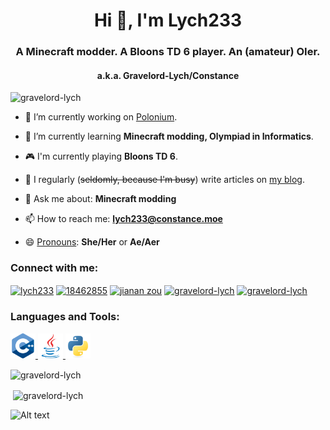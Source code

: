 <h1 align="center">Hi 👋, I'm Lych233</h1>
<h3 align="center">A Minecraft modder. A Bloons TD 6 player. An (amateur) OIer.</h3>
<h4 align="center">a.k.a. Gravelord-Lych/Constance </h4>

<p align="left"> <img src="https://komarev.com/ghpvc/?username=gravelord-lych&label=Profile%20views&color=0e75b6&style=flat" alt="gravelord-lych" /> </p>

- 🔭 I’m currently working on [Polonium](https://github.com/Gravelord-Lych/polonium).

- 🌱 I’m currently learning **Minecraft modding, Olympiad in Informatics**.

- 🎮 I'm currently playing **Bloons TD 6**.

- 📝 I regularly (~~seldomly, because I'm busy~~) write articles on [my blog](https://blog.constance.moe).

- 💬 Ask me about: **Minecraft modding**

- 📫 How to reach me: **lych233@constance.moe**

- 😄 [Pronouns](https://pronouns.constance.moe/#she/her/ae/aer): **She/Her** or **Ae/Aer**

<h3 align="left">Connect with me:</h3>
<p align="left">
<a href="https://twitter.com/lych233" target="blank"><img align="center" src="https://raw.githubusercontent.com/rahuldkjain/github-profile-readme-generator/master/src/images/icons/Social/twitter.svg" alt="lych233" height="30" width="40" /></a>
<a href="https://stackoverflow.com/users/18462855" target="blank"><img align="center" src="https://raw.githubusercontent.com/rahuldkjain/github-profile-readme-generator/master/src/images/icons/Social/stack-overflow.svg" alt="18462855" height="30" width="40" /></a>
<a href="https://www.facebook.com/profile.php?id=61563115012079" target="blank"><img align="center" src="https://raw.githubusercontent.com/rahuldkjain/github-profile-readme-generator/master/src/images/icons/Social/facebook.svg" alt="jianan zou" height="30" width="40" /></a>
<a href="https://www.youtube.com/@Lych-the-Gravelord" target="blank"><img align="center" src="https://raw.githubusercontent.com/rahuldkjain/github-profile-readme-generator/master/src/images/icons/Social/youtube.svg" alt="gravelord-lych" height="30" width="40" /></a>
<a href="https://codeforces.com/profile/gravelord-lych" target="blank"><img align="center" src="https://raw.githubusercontent.com/rahuldkjain/github-profile-readme-generator/master/src/images/icons/Social/codeforces.svg" alt="gravelord-lych" height="30" width="40" /></a>
</p>

<h3 align="left">Languages and Tools:</h3>
<p align="left"> <a href="https://www.w3schools.com/cpp/" target="_blank" rel="noreferrer"> <img src="https://raw.githubusercontent.com/devicons/devicon/master/icons/cplusplus/cplusplus-original.svg" alt="cplusplus" width="40" height="40"/> </a> <a href="https://www.java.com" target="_blank" rel="noreferrer"> <img src="https://raw.githubusercontent.com/devicons/devicon/master/icons/java/java-original.svg" alt="java" width="40" height="40"/> </a> <a href="https://www.python.org" target="_blank" rel="noreferrer"> <img src="https://raw.githubusercontent.com/devicons/devicon/master/icons/python/python-original.svg" alt="python" width="40" height="40"/> </a> </p>

<p><img align="center" src="https://github-readme-stats.vercel.app/api/top-langs?username=gravelord-lych&show_icons=true&locale=en&layout=compact" alt="gravelord-lych" /></p>

<p>&nbsp;<img align="center" src="https://github-readme-stats.vercel.app/api?username=gravelord-lych&show_icons=true&locale=en" alt="gravelord-lych" /></p>

![Alt text](https://spotify-recently-played-readme.vercel.app/api?user=31yuhkwke6nuf3urxkmrhueudifm&count=3&width=475)
<!--
**Gravelord-Lych/Gravelord-Lych** is a ✨ _special_ ✨ repository because its `README.md` (this file) appears on your GitHub profile.

Here are some ideas to get you started:

- 🔭 I’m currently working on ...
- 🌱 I’m currently learning ...
- 👯 I’m looking to collaborate on ...
- 🤔 I’m looking for help with ...
- 💬 Ask me about ...
- 📫 How to reach me: ...
- 😄 Pronouns: ...
- ⚡ Fun fact: ...
-->
